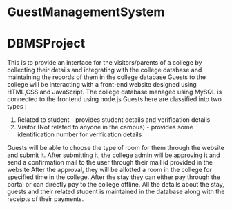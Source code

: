 # GuestManagementSystem
# DBMSProject
This is to provide an interface for the visitors/parents of a college by collecting their details and integrating with the college database and maintaining the records of them in the college database
Guests to the college will be interacting with a front-end website designed using HTML,CSS and JavaScript.
The college database managed using MySQL is connected to the frontend using node.js
Guests here are classified into two types : 
1. Related to student - provides student details and verification details
2. Visitor (Not related to anyone in the campus) - provides some identification number for verification details

Guests will be able to choose the type of room for them through the website and submit it. After submitting it, the college admin will be approving it and send a confirmation mail to the user through their mail id provided in the website
After the approval, they will be allotted a room in the college for specified time in the college.
After the stay they can either pay through the portal or can directly pay to the college offline.
All the details about the stay, guests and their related student is maintained in the database along with the receipts of their payments.

